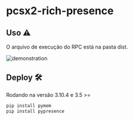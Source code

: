 # pcsx2-rich-presence

## Uso ⚠
O arquivo de execução do RPC está na pasta dist.


![demonstration](https://user-images.githubusercontent.com/39416095/165881826-f98c07fd-d81f-4963-a695-ee3db1d2da08.png)


## Deploy 🛠
Rodando na versão 3.10.4 e 3.5 >=

```sh
pip install pymem
pip install pypresence
```

